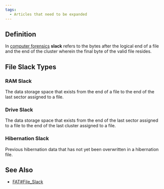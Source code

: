 ```yaml
---
tags:
  - Articles that need to be expanded
---
```

## Definition

In [computer forensics](computer_forensics.md) **slack** refers
to the bytes after the logical end of a file and the end of the cluster
wherein the final byte of the valid file resides.

## File Slack Types

### RAM Slack

The data storage space that exists from the end of a file to the end of
the last sector assigned to a file.

### Drive Slack

The data storage space that exists from the end of the last sector
assigned to a file to the end of the last cluster assigned to a file.

### Hibernation Slack

Previous hibernation data that has not yet been overwritten in a
hibernation file.

## See Also

* [FAT#File_Slack](fat.md#file-slack)
